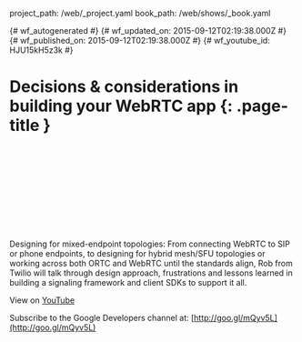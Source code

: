 project_path: /web/_project.yaml
book_path: /web/shows/_book.yaml

{# wf_autogenerated #}
{# wf_updated_on: 2015-09-12T02:19:38.000Z #}
{# wf_published_on: 2015-09-12T02:19:38.000Z #}
{# wf_youtube_id: HJU15kH5z3k #}

# Decisions &amp; considerations in building your WebRTC app {: .page-title }


<div class="video-wrapper">
  <iframe class="devsite-embedded-youtube-video" data-video-id="HJU15kH5z3k"
          data-autohide="1" data-showinfo="0" frameborder="0" allowfullscreen>
  </iframe>
</div>

Designing for mixed-endpoint topologies: From connecting WebRTC to SIP or phone endpoints, to designing for hybrid mesh/SFU topologies or working across both ORTC and WebRTC until the standards align, Rob from Twilio will talk through design approach, frustrations and lessons learned in building a signaling framework and client SDKs to support it all.

View on [YouTube](https://youtu.be/HJU15kH5z3k)

Subscribe to the Google Developers channel at: [http://goo.gl/mQyv5L](http://goo.gl/mQyv5L)
